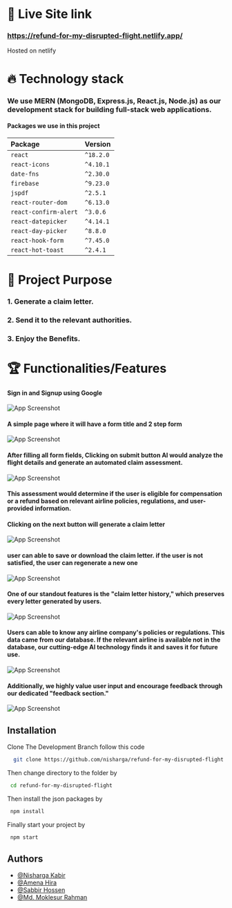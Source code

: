 # 🔗 Live Site link 

### https://refund-for-my-disrupted-flight.netlify.app/

Hosted on netlify

# 🔥 Technology stack

### We use MERN (MongoDB, Express.js, React.js, Node.js) as our development stack for building full-stack web applications.
 
 #### Packages we use in this project

| Package                 | Version   |
| :---------------------- | :-------- |
| `react`            | `^18.2.0` |
| `react-icons`                  | `^4.10.1`  |
| `date-fns`                | `^2.30.0` |
| `firebase`               | `^9.23.0` |
| `jspdf` | `^2.5.1`  |
| `react-router-dom`               | `^6.13.0`  |
| `react-confirm-alert`              | `^3.0.6`  |
| `react-datepicker`               | `^4.14.1` |
| `react-day-picker`                | `^8.8.0`  |
| `react-hook-form`                | `^7.45.0`  |
| `react-hot-toast`                | `^2.4.1`  |

# 📗 Project Purpose

### 1. Generate a claim letter.
### 2. Send it to the relevant authorities.
### 3. Enjoy the Benefits.

# 🏆 Functionalities/Features

#### Sign in and Signup using Google

![App Screenshot](https://i.ibb.co/dk5m2J3/1.png)

#### A simple page where it will have a form title and 2 step form

![App Screenshot](https://i.ibb.co/Cb1v7S5/2.png)

#### After filling all form fields, Clicking on submit button AI would analyze the flight details and generate an automated claim assessment.

![App Screenshot](https://i.ibb.co/z5C9CV0/3.png)

#### This assessment would determine if the user is eligible for compensation or a refund based on relevant airline policies, regulations, and user-provided information.

#### Clicking on the next button will generate a claim letter

![App Screenshot](https://i.ibb.co/hWLzgPy/4.png)

#### user can able to save or download the claim letter. if the user is not satisfied, the user can regenerate a new one

![App Screenshot](https://i.ibb.co/QQWR7TL/5.png)

#### One of our standout features is the "claim letter history," which preserves every letter generated by users. 

![App Screenshot](https://i.ibb.co/R7x4S6S/6.png)

#### Users can able to know any airline company's policies or regulations. This data came from our database. If the relevant airline is available not in the database, our cutting-edge AI technology finds it and saves it for future use. 

![App Screenshot](https://i.ibb.co/kHmqzyQ/7.png)

#### Additionally, we highly value user input and encourage feedback through our dedicated "feedback section."

![App Screenshot](https://i.ibb.co/tXDVjnB/8.png)

## Installation

Clone The Development Branch follow this code 

```bash
  git clone https://github.com/nisharga/refund-for-my-disrupted-flight.git
```

Then change directory to the folder by

```bash
 cd refund-for-my-disrupted-flight
```

Then install the json packages by

```bash
 npm install
```

Finally start your project by

```bash
 npm start
```


## Authors

- [@Nisharga Kabir](https://github.com/nisharga)
- [@Amena Hira](https://github.com/amena-hira)
- [@Sabbir Hossen](https://github.com/sh-mihad)
- [@Md. Moklesur Rahman](https://github.com/mrsurus)
